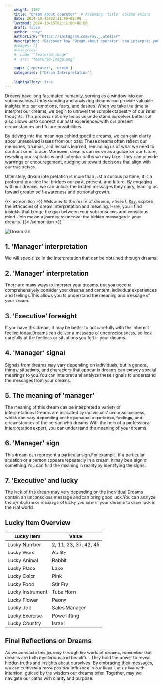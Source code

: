 ```yaml
---
    weight: 1197
    title: "Dream about operator"  # Assuming 'title' column exists
    date: 2024-10-15T02:11:00+08:00
    lastmod: 2024-10-15T02:11:00+08:00
    draft: false
    author: "ray"
    authorLink: "https://instagram.com/ray._.atelier"
    description: "Discover how 'Dream about operator' can interpret your future and uncover its significant meanings in your life."
    #images: []
    #resources:
    #- name: "featured-image"
    #  src: "featured-image.png"
    
    tags: ['operator', 'Dream']
    categories: ["Dream Interpretation"]
    
    lightgallery: true
---
```

    
Dreams have long fascinated humanity, serving as a window into our subconscious. Understanding and analyzing dreams can provide valuable insights into our emotions, fears, and desires. When we take the time to interpret our dreams, we begin to unravel the complex tapestry of our inner thoughts. This process not only helps us understand ourselves better but also allows us to connect our past experiences with our present circumstances and future possibilities.

By delving into the meanings behind specific dreams, we can gain clarity about unresolved issues from our past. These dreams often reflect our memories, traumas, and lessons learned, reminding us of what we need to confront or embrace. Moreover, dreams can serve as a guide for our future, revealing our aspirations and potential paths we may take. They can provide warnings or encouragement, nudging us toward decisions that align with our true selves.

Ultimately, dream interpretation is more than just a curious pastime; it is a profound practice that bridges our past, present, and future. By engaging with our dreams, we can unlock the hidden messages they carry, leading us toward greater self-awareness and personal growth.

{{< admonition >}}
Welcome to the realm of dreams, where I, [Ray](https://instagram.com/ray._.atelier), explore the intricacies of dream interpretation and meaning. Here, you’ll find insights that bridge the gap between your subconscious and conscious mind. Join me on a journey to uncover the hidden messages in your dreams.
{{< /admonition >}}

![Dream Grl](https://cdn.pixabay.com/photo/2017/11/02/03/35/gothic-2910057_1280.jpg "Dream Grl")

## 1. 'Manager' interpretation
We will specialize in the interpretation that can be obtained through dreams.

## 2. 'Manager' interpretation
There are many ways to interpret your dreams, but you need to comprehensively consider your dreams and content, individual experiences and feelings.This allows you to understand the meaning and message of your dream.

## 3. 'Executive' foresight
If you have this dream, it may be better to act carefully with the inherent feeling today.Dreams can deliver a message of unconsciousness, so look carefully at the feelings or situations you felt in your dreams.

## 4. 'Manager' signal
Signals from dreams may vary depending on individuals, but in general, things, situations, and characters that appear in dreams can convey special meanings to you.You can interpret and analyze these signals to understand the messages from your dreams.

## 5. The meaning of 'manager'
The meaning of this dream can be interpreted a variety of interpretations.Dreams are indicated by individuals' unconsciousness, which can vary depending on the personal experience, feelings, and circumstances of the person who dreams.With the help of a professional interpretation expert, you can understand the meaning of your dreams.

## 6. 'Manager' sign
This dream can represent a particular sign.For example, if a particular situation or a person appears repeatedly in a dream, it may be a sign of something.You can find the meaning in reality by identifying the signs.

## 7. 'Executive' and lucky
The luck of this dream may vary depending on the individual.Dreams contain an unconscious message and can bring good luck.You can analyze the symbolism or message of lucky you saw in your dreams to draw luck in the real world.

## Lucky Item Overview
| Lucky Item          | Value              |
|---------------|--------------------|
| Lucky Number        | 2, 11, 23, 37, 42, 45  |
| Lucky Word          | Ability |
| Lucky Animal        | Rabbit |
| Lucky Place         | Lake     |
| Lucky Color         | Pink     |
| Lucky Food          | Stir Fry      |
| Lucky Instrument    | Tuba Horn |
| Lucky Flower        | Peony    |
| Lucky Job           | Sales Manager       |
| Lucky Exercise      | Powerlifting  |
| Lucky Country       | Israel    |


##  Final Reflections on Dreams

As we conclude this journey through the world of dreams, remember that dreams are both mysterious and beautiful. They hold the power to reveal hidden truths and insights about ourselves. By embracing their messages, we can cultivate a more positive influence in our lives. Let us live with intention, guided by the wisdom our dreams offer. Together, may we navigate our paths with clarity and purpose.
